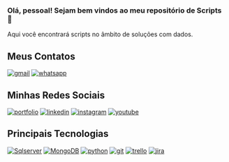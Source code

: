 ### Olá, pessoal! Sejam bem vindos ao meu repositório de Scripts 👋

Aqui você encontrará scripts no âmbito de soluções com dados.


## Meus Contatos
[![gmail](https://img.shields.io/badge/Gmail-D14836?style=for-the-badge&logo=gmail&logoColor=white)]()
[![whatsapp](https://img.shields.io/badge/WhatsApp-25D366?style=for-the-badge&logo=whatsapp&logoColor=white)]()

## Minhas Redes Sociais
[![portfolio](https://img.shields.io/badge/website-000000?style=for-the-badge&logo=About.me&logoColor=white)]()
[![linkedin](https://img.shields.io/badge/LinkedIn-0077B5?style=for-the-badge&logo=linkedin&logoColor=white)]()
[![instagram](https://img.shields.io/badge/Instagram-E4405F?style=for-the-badge&logo=instagram&logoColor=white)]()
[![youtube](https://img.shields.io/badge/YouTube-FF0000?style=for-the-badge&logo=youtube&logoColor=white)]()

## Principais Tecnologias
[![Sqlserver](https://img.shields.io/badge/Microsoft_SQL_Server-CC2927?style=for-the-badge&logo=microsoft-sql-server&logoColor=white)]()
[![MongoDB](https://img.shields.io/badge/MongoDB-4EA94B?style=for-the-badge&logo=mongodb&logoColor=white)]()
[![python](https://img.shields.io/badge/Python-14354C?style=for-the-badge&logo=python&logoColor=white)]()
[![git](https://img.shields.io/badge/GIT-E44C30?style=for-the-badge&logo=git&logoColor=white)]()
[![trello](https://img.shields.io/badge/Trello-0052CC?style=for-the-badge&logo=trello&logoColor=white)]()
[![jira](https://img.shields.io/badge/Jira-0052CC?style=for-the-badge&logo=Jira&logoColor=white)]()
